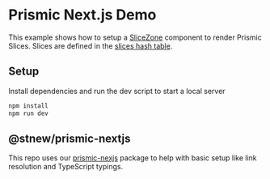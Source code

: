 # Prismic Next.js Demo

This example shows how to setup a [SliceZone](/src/components/SliceZone) component to render Prismic Slices. Slices are defined in the [slices hash table](/src/slices/index.tsx).

## Setup

Install dependencies and run the dev script to start a local server

```sh
npm install
npm run dev
```

## @stnew/prismic-nextjs

This repo uses our [prismic-nexjs](https://github.com/somethingnew-co/prismic) package to help with basic setup like link resolution and TypeScript typings.
